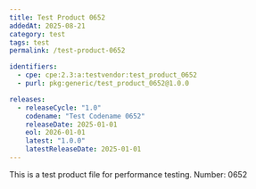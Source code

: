 ```yaml
---
title: Test Product 0652
addedAt: 2025-08-21
category: test
tags: test
permalink: /test-product-0652

identifiers:
  - cpe: cpe:2.3:a:testvendor:test_product_0652
  - purl: pkg:generic/test_product_0652@1.0.0

releases:
  - releaseCycle: "1.0"
    codename: "Test Codename 0652"
    releaseDate: 2025-01-01
    eol: 2026-01-01
    latest: "1.0.0"
    latestReleaseDate: 2025-01-01
---
```


This is a test product file for performance testing. Number: 0652
